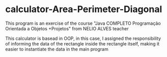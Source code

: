 # calculator-Area-Perimeter-Diagonal
This program is an exercise of the course  "Java COMPLETO Programação Orientada a Objetos +Projetos"  from NELIO ALVES teacher

This calculator is basead in OOP, in this case, I assigned the responsibility of informing the data of the rectangle inside the rectangle itself, making it easier to instantiate the data in the main program
